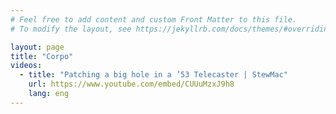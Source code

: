 ```yaml
---
# Feel free to add content and custom Front Matter to this file.
# To modify the layout, see https://jekyllrb.com/docs/themes/#overriding-theme-defaults

layout: page
title: "Corpo"
videos:
  - title: "Patching a big hole in a ’53 Telecaster | StewMac"
    url: https://www.youtube.com/embed/CUUuMzxJ9h8
    lang: eng
---
```

